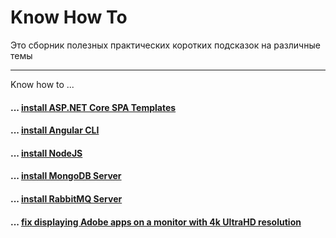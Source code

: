 # Know How To

Это сборник полезных практических коротких подсказок на различные темы

---

Know how to ...

#### ... [install ASP.NET Core SPA Templates](install/asp-net-core-spa-templates.md)
#### ... [install Angular CLI](install/angular-cli.md)
#### ... [install NodeJS](install/node-js.md)
#### ... [install MongoDB Server](install/mongodb-server-on-windows.md)
#### ... [install RabbitMQ Server](install/rabbitmq-server.md)
#### ... [fix displaying Adobe apps on a monitor with 4k UltraHD resolution](fix/adobe-apps-in-ultrahd)
